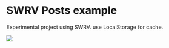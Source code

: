 # SWRV Posts example

Experimental project using SWRV. use LocalStorage for cache.

![](https://i.imgur.com/etYJdIQ.png)

